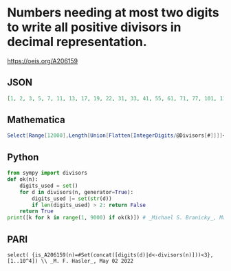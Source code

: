 # Numbers needing at most two digits to write all positive divisors in decimal representation\.
https://oeis.org/A206159
## JSON
```JSON
[1, 2, 3, 5, 7, 11, 13, 17, 19, 22, 31, 33, 41, 55, 61, 71, 77, 101, 113, 121, 131, 151, 181, 191, 199, 211, 311, 313, 331, 661, 811, 881, 911, 919, 991, 1111, 1117, 1151, 1171, 1181, 1511, 1777, 1811, 1999, 2111, 2221, 3313, 3331, 4111, 4441, 6661, 7177, 7717, 8111, 9199, 10111, 11113]
```
## Mathematica
```Mathematica
Select[Range[12000],Length[Union[Flatten[IntegerDigits/@Divisors[#]]]]<3&] (* _Harvey P. Dale_, May 03 2022 *)
```
## Python
```Python
from sympy import divisors
def ok(n):
    digits_used = set()
    for d in divisors(n, generator=True):
        digits_used |= set(str(d))
        if len(digits_used) > 2: return False
    return True
print([k for k in range(1, 9000) if ok(k)]) # _Michael S. Branicky_, May 02 2022
```
## PARI
```PARI
select( {is_A206159(n)=#Set(concat([digits(d)|d<-divisors(n)]))<3}, [1..10^4]) \\ _M. F. Hasler_, May 02 2022
```
